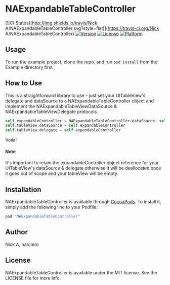 # NAExpandableTableController

[![CI Status](http://img.shields.io/travis/Nick A/NAExpandableTableController.svg?style=flat)](https://travis-ci.org/Nick A/NAExpandableTableController)
[![Version](https://img.shields.io/cocoapods/v/NAExpandableTableController.svg?style=flat)](http://cocoapods.org/pods/NAExpandableTableController)
[![License](https://img.shields.io/cocoapods/l/NAExpandableTableController.svg?style=flat)](http://cocoapods.org/pods/NAExpandableTableController)
[![Platform](https://img.shields.io/cocoapods/p/NAExpandableTableController.svg?style=flat)](http://cocoapods.org/pods/NAExpandableTableController)

## Usage

To run the example project, clone the repo, and run `pod install` from the Example directory first.

## How to Use

This is a straightforward library to use - just set your UITableView's delegate and dataSource to a NAExpandableTableController object and implement the NAExpandableTableViewDataSource & NAExpandableTableViewDelegate protocols.

```swift
self.expandableController = NAExpandableTableController(dataSource: self, delegate: self)
self.tableView.dataSource = self.expandableController
self.tableView.delegate = self.expandableController
```

Voila!

#### Note

It's important to retain the expandableController object reference for your UITableView's dataSource & delegate otherwise it will be deallocated once it goes out of scope and your tableView will be empty.

## Installation

NAExpandableTableController is available through [CocoaPods](http://cocoapods.org). To install
it, simply add the following line to your Podfile:

```ruby
pod "NAExpandableTableController"
```

## Author

Nick A, narciero

## License

NAExpandableTableController is available under the MIT license. See the LICENSE file for more info.
